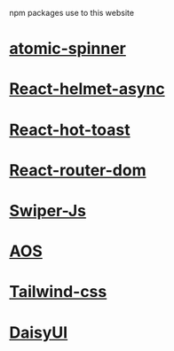 npm packages use to this website 

#  [atomic-spinner](https://socket.dev/npm/package/atomic-spinner) 
# [React-helmet-async](https://www.npmjs.com/package/react-helmet-async)
# [React-hot-toast](https://react-hot-toast.com/)
# [React-router-dom](https://reactrouter.com/en/main) 
# [Swiper-Js](https://swiperjs.com/) 
# [AOS](https://michalsnik.github.io/aos/)
# [Tailwind-css](https://tailwindcss.com/)
# [DaisyUI](https://daisyui.com/)

